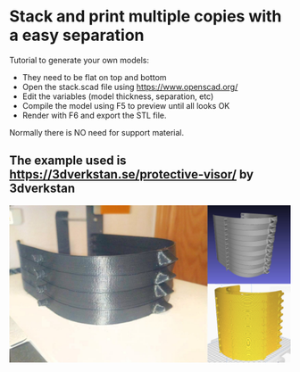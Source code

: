 # Stack and print multiple copies with a easy separation

Tutorial to generate your own models:

- They need to be flat on top and bottom
- Open the stack.scad file using https://www.openscad.org/
- Edit the variables (model thickness, separation, etc)
- Compile the model using F5 to preview until all looks OK
- Render with F6 and export the STL file.

Normally there is NO need for support material.

## The example used is https://3dverkstan.se/protective-visor/ by 3dverkstan

![](photo.jpg)
